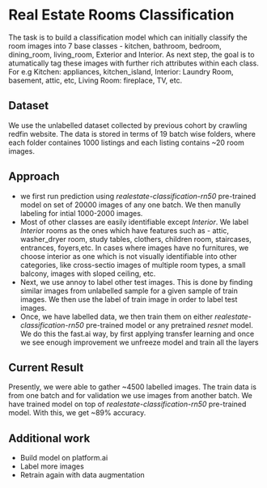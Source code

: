 # Real Estate Rooms Classification

The task is to build a classification model which can initially classify the room images into 7 base classes - kitchen, bathroom, bedroom, dining_room, living_room, Exterior and Interior. As next step, the goal is to atumatically tag these images with further rich attributes within each class. For e.g Kitchen: appliances, kitchen_island, Interior: Laundry Room, basement, attic, etc, Living Room: fireplace, TV, etc.  

## Dataset

We use the unlabelled dataset collected by previous cohort by crawling redfin website. The data is stored in terms of 19 batch wise folders, where each folder containes 1000 listings and each listing contains ~20 room images.

## Approach

- we first run prediction using *realestate-classification-rn50* pre-trained model on set of 20000 images of any one batch. We then manully labeling for intial 1000-2000 images. 
- Most of other classes are easily identifiable except *Interior*. We label *Interio*r rooms as the ones which have features such as - attic, washer_dryer room, study tables, clothers, children room, staircases, entrances, foyers,etc. In cases where images have no furnitures, we choose interior as one which is not visually identifiable into other categories, like cross-sectio images of multiple room types, a small balcony, images with sloped ceiling, etc.
- Next, we use annoy to label other test images. This is done by finding similar images from unlabelled sample for a given sample of train images. We then use the label of train image in order to label test images.
- Once, we have labelled data, we then train them on either *realestate-classification-rn50* pre-trained model or any pretrained *resnet* model. We do this the fast.ai way, by first applying transfer learning and once we see enough improvement we unfreeze model and train all the layers

## Current Result

Presently, we were able to gather ~4500 labelled images. The train data is from one batch and for validation we use images from another batch. We have trained model on top of *realestate-classification-rn50* pre-trained model. With this, we get ~89% accuracy.

## Additional work

- Build model on platform.ai
- Label more images
- Retrain again with data augmentation


